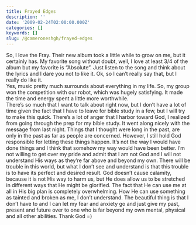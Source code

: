 ```yaml
---
title: Frayed Edges
description: ''
date: '2009-02-24T02:00:00.000Z'
categories: []
keywords: []
slug: /@cameroneshgh/frayed-edges
---
```


So, I love the Fray. Their new album took a little while to grow on me, but it certainly has. My favorite song without doubt, well, I love at least 3/4 of the album but my favorite is “Absolute”. Just listen to the song and think about the lyrics and I dare you not to like it. Ok, so I can’t really say that, but I really do like it.  
Yes, music pretty much surrounds about everything in my life. So, my group won the competition with our robot, which was hugely satisfying. It made the time and energy spent a little more worthwhile.  
There’s so much that I want to talk about right now, but I don’t have a lot of time given the fact that I have to leave for bible study in a few, but I will try to make this quick. There’s a lot of anger that I harbor toward God, I realized from going through the prep for my bible study. It went along nicely with the message from last night. Things that I thought were long in the past, are only in the past as far as people are concerned. However, I still hold God responsible for letting these things happen. It’s not the way I would have done things and I think that somehow my way would have been better. I’m not willing to get over my pride and admit that I am not God and I will not understand His ways as they’re far above and beyond my own. There will be trouble in this world, but what I don’t see and understand is that this trouble is to have its perfect and desired result. God doesn’t cause calamity, because it is not His way to harm us, but He does allow us to be stretched in different ways that He might be glorified. The fact that He can use me at all in His big plan is completely overwhelming. How He can use something as tainted and broken as me, I don’t understand. The beautiful thing is that I don’t have to and I can let my fear and anxiety go and just give my past, present and future over to one who is far beyond my own mental, physical and all other abilities. Thank God =)